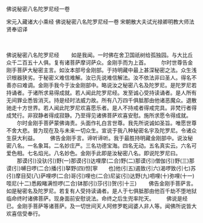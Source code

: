 佛说秘密八名陀罗尼经一卷


宋元入藏诸大小乘经
佛说秘密八名陀罗尼经一卷
宋朝散大夫试光禄卿明教大师法贤奉诏译


　　

佛说秘密八名陀罗尼经
　　如是我闻。一时佛在舍卫国祇树给孤独园。与大比丘众千二百五十人俱。复有诸菩萨摩诃萨众。金刚手而为上首。
　　尔时世尊告金刚手菩萨大秘密主言。如汝本部号金刚部。于持明藏中最上甚深秘密之法。众生浅识根器狭劣。于秘密义难信难解。汝已先说难信解法。汝不依法非曰圣人。得名不善亦曰难调。金刚手我今于汝金刚部中。略说汝之秘密八名及陀罗尼。是陀罗尼若持诵者。于诸所求易得成就。若人闻此陀罗尼经。发至诚心受持读诵者。是人所有无间罪业悉皆消灭。持是经时法威力故。所有八万四千俱胝那由他诸恶魔众。退散驰走十方世界。若人闻此陀罗尼欢喜愿乐者。是人不持戒者得戒完具。非梵行者得成梵行。非寂静者得成寂静。乃至得见诸佛菩萨欢喜安慰。施所求愿令得成就。
　　尔时金刚手菩萨蒙佛诲责。头面作礼白言世尊。我先所说诚如圣旨。唯愿世尊不舍大悲。普为现在及与未来一切众生。宣说于我八种秘密名宇及陀罗尼。令诸众生获大利益。
　　佛告金刚手言。谛听谛听。我于最胜持明藏金刚部中。说汝秘密八名。一名象耳。二名妙庄严。三名功德宝海。四名无动。五名真实云。六名可爱色相。七名焰光。八名妙色。金刚手此即是汝秘密八名。即说陀罗尼曰。
　　那谟(引)没驮(引)野(一)那谟(引)达哩摩(二合)野(二)那谟(引)僧伽(引)野(三)那谟(引)嚩日啰(二合)播(引)拏野(四)怛[寧　　也]他(引五)遏致(引六)渴啰致(引七)苏(引)摩目契(八)萨哩啰(二合)哥(引)哩也(二合)尼娑(引)达野(九)呬哩(十)弥哩(十一)咥尼(十二)悉殿睹满怛啰(二合)钵那(引)莎(引)贺(引十三)
　　佛告金刚手菩萨言。如是秘密名及陀罗尼。若复有人受持读诵者。是人于七俱胝那由他百千劫不堕地狱临命终时诸佛菩萨。现身面前安慰说法。命终之后生兜率陀天。
　　佛说是经已。金刚手菩萨等诸菩萨。及一切世间天人阿修罗乾闼婆人非人等。闻佛所说皆大欢喜信受奉行。


